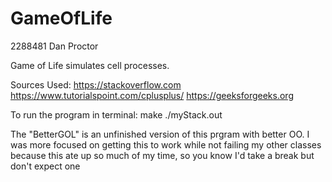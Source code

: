 # GameOfLife
2288481
Dan Proctor

Game of Life simulates cell processes. 

Sources Used:
https://stackoverflow.com
https://www.tutorialspoint.com/cplusplus/
https://geeksforgeeks.org

To run the program in terminal:
make
./myStack.out

The "BetterGOL" is an unfinished version of this prgram with better OO. I was more focused on getting this to work while not failing my other classes because this ate up so much of my time, so you know I'd take a break but don't expect one 

